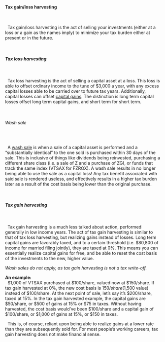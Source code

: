 #### Tax gain/loss harvesting

&nbsp;  

  Tax gain/loss harvesting is the act of selling your investments (either at a loss or a gain as the names imply) to minimize your tax burden either at present or in the future.

&nbsp;  

##### Tax loss harvesting

&nbsp;  

  Tax loss harvesting is the act of selling a capital asset at a loss. This loss is able to offset ordinary income to the tune of $3,000 a year, with any excess capital losses able to be carried over to future tax years. Additionally, capital losses can offset [capital gains](/taxation/capital-gains). The distinction is long term capital losses offset long term capital gains, and short term for short term.


&nbsp;  

###### Wash sale

&nbsp;  

  A [wash sale](https://www.irs.gov/publications/p550) is when a sale of a capital asset is performed and a “substantially identical” to the one sold is purchased within 30 days of the sale. This is inclusive of things like dividends being reinvested, purchasing a different share class (i.e. a sale of Z and a purchase of ZG), or funds that track the same index (VTSAX for FZROX). A wash sale results in no longer being able to use the sale as a capital loss! Any tax benefit associated with said sale is rendered useless, and effectively results in a higher tax burden later as a result of the cost basis being lower than the original purchase.

&nbsp;  

##### Tax gain harvesting

&nbsp;  

  Tax gain harvesting is a much less talked about action, performed generally in low income years. The act of tax gain harvesting is similar to that of tax loss harvesting, but realizing gains instead of losses. Long term capital gains are favorably taxed, and to a certain threshold (i.e. $80,800 of income for married filing jointly), they are taxed at 0%. This means you can essentially realize capital gains for free, and be able to reset the cost basis of the investments to the new, higher value.  

_Wash sales do not apply, as tax gain harvesting is not a tax write-off._

**An example:**  
  $1,000 of VTSAX purchased at $100/share, valued now at $150/share. If tax gain harvested at 0%, the new cost basis is $150/share ($1,500 value) instead of $100/share. At the next point of sale, let’s say it’s $200/share, taxed at 15%. In the tax gain harvested example, the capital gains are $50/share, or $500 of gains at 15% or $75 in taxes. Without having harvested, the cost basis would’ve been $100/share and a capital gain of $100/share, or $1,000 of gains at 15%, or $150 in taxes.
	
  This is, of course, reliant upon being able to realize gains at a lower rate than they are subsequently sold for. For most people’s working careers, tax gain harvesting does not make financial sense.
